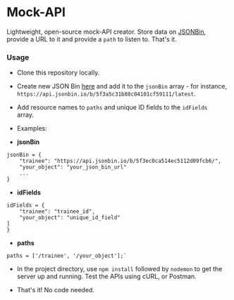# Mock-API 

Lightweight, open-source mock-API creator. Store data on [JSONBin](https://jsonbin.io), provide a URL to it and provide a `path` to listen to. That's it. 

### Usage

- Clone this repository locally.
- Create new JSON Bin [here](https://jsonbin.io/) and add it to the `jsonBin` array - for instance, `https://api.jsonbin.io/b/5f3a5c31b88c04101cf59111/latest`.
- Add resource names to `paths` and unique ID fields to the `idFields ` array.

- Examples:

- **jsonBin**
```
jsonBin = {
    "trainee": "https://api.jsonbin.io/b/5f3ec0ca514ec5112d09fcb6/",
    "your_object": "your_json_bin_url" 
    ...
}
```
- **idFields**
```
idFields = {
    "trainee": "trainee_id",
    "your_object": "unique_id_field"
]
}
```

- **paths**

```
paths = ['/trainee', '/your_object'];`
```

- In the project directory, use `npm install` followed by `nodemon` to get the server up and running. Test the APIs using cURL, or Postman.

- That's it! No code needed. 
